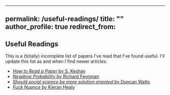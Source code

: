 
---
permalink: /useful-readings/
title: ""
author_profile: true
redirect_from:
---
## Useful Readings
This is a (totally) incomplete list of papers I've read that I've found useful. I'll update this list as and when I find newer articles:

- [*How to Read a Paper* by S. Keshav](/files/keshav-read-paper.pdf)
- [*Negative Probability* by Richard Feynman](/files/feynman-negative-probability.pdf)
- [*Should social science be more solution oriented* by Duncan Watts](/files/watts-social-science-solution-oriented.pdf)
- [*Fuck Nuance* by Kieran Healy](/files/healy-fuck-nuance.pdf)
<!--stackedit_data:
eyJoaXN0b3J5IjpbLTkwMTg2Mjg3Nl19
-->